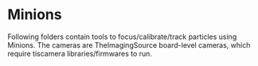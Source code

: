 # Minions
Following folders contain tools to focus/calibrate/track particles using
Minions. The cameras are TheImagingSource board-level cameras, which 
require tiscamera libraries/firmwares to run. 